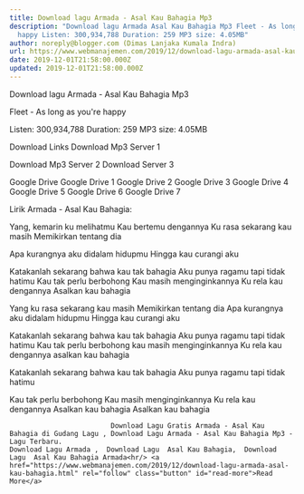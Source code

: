 ```yaml
---
title: Download lagu Armada - Asal Kau Bahagia Mp3
description: "Download lagu Armada Asal Kau Bahagia Mp3 Fleet - As long as youre
  happy Listen: 300,934,788 Duration: 259 MP3 size: 4.05MB"
author: noreply@blogger.com (Dimas Lanjaka Kumala Indra)
url: https://www.webmanajemen.com/2019/12/download-lagu-armada-asal-kau-bahagia.html
date: 2019-12-01T21:58:00.000Z
updated: 2019-12-01T21:58:00.000Z
---
```


Download lagu Armada - Asal Kau Bahagia Mp3

  Fleet - As long as you're happy 

  Listen: 300,934,788 
  Duration: 259 
  MP3 size: 4.05MB 

  Download Links 
  Download Mp3 Server 1 

  Download Mp3 Server 2 
  Download Server 3 


  Google Drive   Google Drive 1 
  Google Drive 2 
  Google Drive 3 
  Google Drive 4 
  Google Drive 5 
  Google Drive 6 
  Google Drive 7 


                             
Lirik Armada - Asal Kau Bahagia:
                             
Yang, kemarin ku melihatmu
  Kau bertemu dengannya
  Ku rasa sekarang kau masih
  Memikirkan tentang dia
  
  Apa kurangnya aku didalam hidupmu
  Hingga kau curangi aku
  
  Katakanlah sekarang bahwa kau tak bahagia
  Aku punya ragamu tapi tidak hatimu
  Kau tak perlu berbohong
  Kau masih menginginkannya
  Ku rela kau dengannya
  Asalkan kau bahagia
  
  Yang ku rasa sekarang kau masih
  Memikirkan tentang dia
  Apa kurangnya aku didalam hidupmu
  Hingga kau curangi aku
  
  Katakanlah sekarang bahwa kau tak bahagia
  Aku punya ragamu tapi tidak hatimu
  Kau tak perlu berbohong kau masih menginginkannya
  Ku rela kau dengannya asalkan kau bahagia
  
  Katakanlah sekarang bahwa kau tak bahagia
  Aku punya ragamu tapi tidak hatimu
  
  Kau tak perlu berbohong
  Kau masih menginginkannya
  Ku rela kau dengannya
  Asalkan kau bahagia
  Asalkan kau bahagia                                 
                                 
                             Download Lagu Gratis Armada - Asal Kau Bahagia di Gudang Lagu , Download Lagu Armada - Asal Kau Bahagia Mp3 - Lagu Terbaru.                                                         Download Lagu Armada ,  Download Lagu  Asal Kau Bahagia,  Download Lagu  Asal Kau Bahagia Armada<hr/> <a href="https://www.webmanajemen.com/2019/12/download-lagu-armada-asal-kau-bahagia.html" rel="follow" class="button" id="read-more">Read More</a>